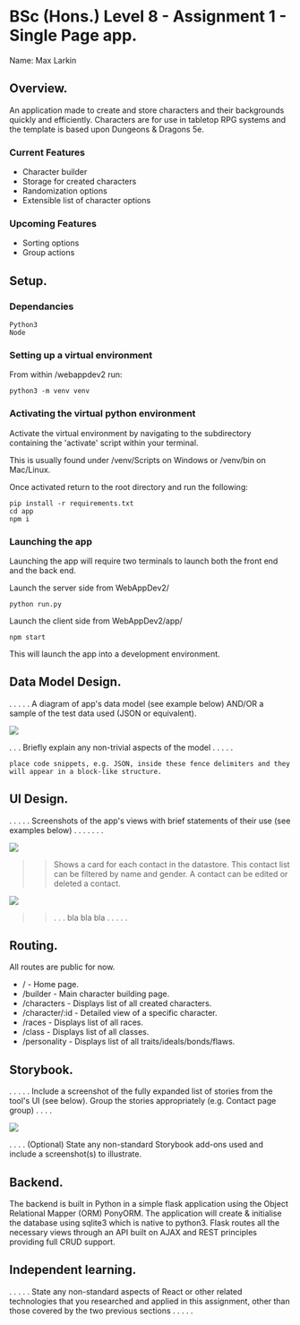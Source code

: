 # BSc (Hons.) Level 8 - Assignment 1 - Single Page app.

Name: Max Larkin

## Overview.

An application made to create and store characters and their backgrounds quickly and efficiently. Characters are for use in tabletop RPG systems and the template is based upon Dungeons & Dragons 5e.

### Current Features

- Character builder
- Storage for created characters 
- Randomization options
- Extensible list of character options

### Upcoming Features

- Sorting options
- Group actions

## Setup.

### Dependancies
```
Python3
Node
```
### Setting up a virtual environment
From within /webappdev2 run:
```
python3 -m venv venv
```

### Activating the virtual python environment
Activate the virtual environment by navigating to the subdirectory containing the 'activate' script within your terminal.

This is usually found under /venv/Scripts on Windows or /venv/bin on Mac/Linux.

Once activated return to the root directory and run the following:
```
pip install -r requirements.txt
cd app
npm i
```
### Launching the app
Launching the app will require two terminals to launch both the front end and the back end.

Launch the server side from WebAppDev2/
```
python run.py
```
Launch the client side from WebAppDev2/app/
```
npm start
```
This will launch the app into a development environment.

## Data Model Design.

. . . . . A diagram of app's data model (see example below) AND/OR a sample of the test data used (JSON or equivalent).

![][model]

. . . Briefly explain any non-trivial aspects of the model . . . . .

~~~
place code snippets, e.g. JSON, inside these fence delimiters and they will appear in a block-like structure.
~~~
## UI Design.

. . . . . Screenshots of the app's views with brief statements of their use (see examples below) . . . . . . .

![][main]

>> Shows a card for each contact in the datastore. This contact list can be filtered by name and gender. A contact can be edited or deleted a contact. 

![][detail]

>> . . . bla bla bla . . . . . 

## Routing.

All routes are public for now.

- / - Home page.
- /builder - Main character building page.
- /characters - Displays list of all created characters.
- /character/:id - Detailed view of a specific character.
- /races - Displays list of all races.
- /class - Displays list of all classes.
- /personality - Displays list of all traits/ideals/bonds/flaws.

## Storybook.

. . . . . Include a screenshot of the fully expanded list of stories from the tool's UI (see below). Group the stories appropriately (e.g. Contact page group) . . . .

![][stories]

. . . . (Optional) State any non-standard Storybook add-ons used and include a screenshot(s) to illustrate.

## Backend.

The backend is built in Python in a simple flask application using the Object Relational Mapper (ORM) PonyORM. The application will create & initialise the database using sqlite3 which is native to python3. Flask routes all the necessary views through an API built on AJAX and REST principles providing full CRUD support.


## Independent learning.

. . . . . State any non-standard aspects of React or other related technologies that you researched and applied in this assignment, other than those covered by the two previous sections . . . . .

[model]: ./img/model.png
[main]: ./img/main.png
[detail]: ./img/detail.png
[stories]: ./img/stories.png

